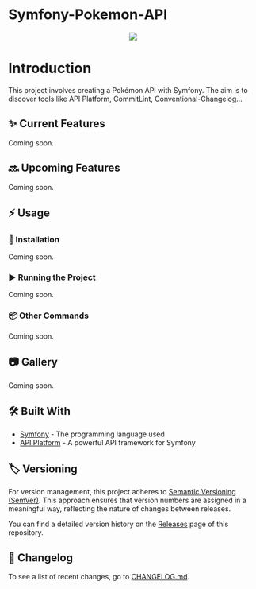 # Symfony-Pokemon-API

<p align="center">
  <img src="https://img.shields.io/badge/version-0.1.0-blue.svg">
</p>

# Introduction

This project involves creating a Pokémon API with Symfony. The aim is to discover tools like API Platform, CommitLint, Conventional-Changelog...

## :sparkles: Current Features

Coming soon.

## :soon: Upcoming Features

Coming soon.

## :zap: Usage

### :electric_plug: Installation

Coming soon.

###  :arrow_forward: Running the Project

Coming soon.

###  :package: Other Commands

Coming soon.

##  :camera: Gallery

Coming soon.

## :hammer_and_wrench: Built With

- [Symfony](https://symfony.com/) - The programming language used
- [API Platform](https://api-platform.com/) - A powerful API framework for Symfony

## :label: Versioning

For version management, this project adheres to [Semantic Versioning (SemVer)](http://semver.org/). This approach ensures that version numbers are assigned in a meaningful way, reflecting the nature of changes between releases.

You can find a detailed version history on the [Releases](https://github.com/julienhouyet/Symfony-Pokemon-API/releases) page of this repository.

## :memo: Changelog

To see a list of recent changes, go to [CHANGELOG.md](CHANGELOG.md).